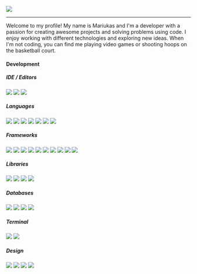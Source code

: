 <img src="https://cdn.mariukas.xyz/storage/pictures/Mariukas_banner.gif">

<hr>

Welcome to my profile! My name is Mariukas and I'm a developer with a passion for creating awesome projects and solving problems using code. I enjoy working with different technologies and exploring new ideas. When I'm not coding, you can find me playing video games or shooting hoops on the basketball court.

#### Development
##### IDE / Editors

<div class="container">
  <img src="https://img.shields.io/badge/-VISUAL%20STUDIO%20CODE-blue?style=for-the-badge&logo=visualstudiocode">
  <img src="https://img.shields.io/badge/-VISUAL%20STUDIO%20-blueviolet?style=for-the-badge&logo=visualstudio">
  <img src="https://img.shields.io/badge/-SUBLIME-grey?style=for-the-badge&logo=sublime%20text">
</div>

##### Languages

<div class="container">
  <img src="https://img.shields.io/badge/-JavaScript-F7DF1E?style=for-the-badge&logo=javascript&logoColor=black">
  <img src="https://img.shields.io/badge/-TypeScript-3178C6?style=for-the-badge&logo=typescript&logoColor=white">
  <img src="https://img.shields.io/badge/-Python-3776AB?style=for-the-badge&logo=python&logoColor=white">
  <img src="https://img.shields.io/badge/-PHP-777BB4?style=for-the-badge&logo=php&logoColor=white">
  <img src="https://img.shields.io/badge/-C++-00599C?style=for-the-badge&logo=c%2B%2B&logoColor=white">
  <img src="https://img.shields.io/badge/-HTML-E34F26?style=for-the-badge&logo=html5&logoColor=white">
  <img src="https://img.shields.io/badge/-CSS-1572B6?style=for-the-badge&logo=css3&logoColor=white">
</div>

##### Frameworks

<div class="container">
  <img src="https://img.shields.io/badge/-NPM-CB3837?style=for-the-badge&logo=npm&logoColor=white">
  <img src="https://img.shields.io/badge/-Node.js-339933?style=for-the-badge&logo=node.js&logoColor=white">
  <img src="https://img.shields.io/badge/-Next.js-000000?style=for-the-badge&logo=nextdotjs&logoColor=white">
  <img src="https://img.shields.io/badge/-Express.js-000000?style=for-the-badge&logo=express&logoColor=white">
  <img src="https://img.shields.io/badge/-Electron.js-47848F?style=for-the-badge&logo=electron&logoColor=white">
  <img src="https://img.shields.io/badge/-Apache-D22128?style=for-the-badge&logo=apache&logoColor=white">
  <img src="https://img.shields.io/badge/-Django-092E20?style=for-the-badge&logo=django&logoColor=white">
  <img src="https://img.shields.io/badge/-Flask-000000?style=for-the-badge&logo=flask&logoColor=white">
  <img src="https://img.shields.io/badge/-Bootstrap-7952B3?style=for-the-badge&logo=bootstrap&logoColor=white">
  <img src="https://img.shields.io/badge/-Font%20Awesome-339AF0?style=for-the-badge&logo=font-awesome&logoColor=white">
</div>

##### Libraries

<div class="container">
   <img src="https://img.shields.io/badge/-ReactJS-61DAFB?style=for-the-badge&logo=react&logoColor=white">
   <img src="https://img.shields.io/badge/-React%20Native-61DAFB?style=for-the-badge&logo=react&logoColor=white">
   <img src="https://img.shields.io/badge/-CS50-000000?style=for-the-badge">
   <img src="https://img.shields.io/badge/-Discord.js-7289DA?style=for-the-badge&logo=discord&logoColor=white">
</div>

##### Databases

<div class="container">
   <img src="https://img.shields.io/badge/-MongoDB-47A248?style=for-the-badge&logo=mongodb&logoColor=white">
   <img src="https://img.shields.io/badge/-Mongoose-47A248?style=for-the-badge&logo=mongodb&logoColor=white">
   <img src="https://img.shields.io/badge/-Firebase-FFCA28?style=for-the-badge&logo=firebase&logoColor=black">
   <img src="https://img.shields.io/badge/-MariaDB-003545?style=for-the-badge&logo=mariadb&logoColor=white">
</div>

##### Terminal

<div class="container">
  <img src="https://img.shields.io/badge/-PowerShell%20Terminal-5391FE?style=for-the-badge&logo=PowerShell&logoColor=white">
  <img src="https://img.shields.io/badge/-Tabby-000000?style=for-the-badge&logo=terminal&logoColor=white">
</div>

##### Design

<div class="container">
  <img src="https://img.shields.io/badge/-Figma-F24E1E?style=for-the-badge&logo=Figma&logoColor=white">
  <img src="https://img.shields.io/badge/-Adobe%20Photoshop-31A8FF?style=for-the-badge&logo=Adobe%20Photoshop&logoColor=white">
  <img src="https://img.shields.io/badge/-Adobe%20Creative%20Cloud-DA1F26?style=for-the-badge&logo=Adobe%20Creative%20Cloud&logoColor=white">
  <img src="https://img.shields.io/badge/-Adobe%20Illustrator-FF9A00?style=for-the-badge&logo=Adobe%20Illustrator&logoColor=white">
</div>
